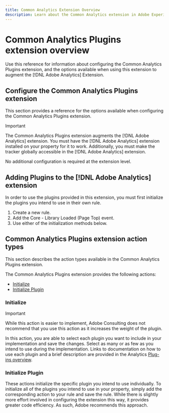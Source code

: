 ```yaml
---
title: Common Analytics Extension Overview
description: Learn about the Common Analytics extension in Adobe Experience Platform Launch.
---
```


# Common Analytics Plugins extension overview

Use this reference for information about configuring the Common Analytics Plugins extension, and the options available when using this extension to augment the [!DNL Adobe Analytics] Extension.

## Configure the Common Analytics Plugins extension

This section provides a reference for the options available when configuring the Common Analytics Plugins extension.

>[!IMPORTANT]
>
>The Common Analytics Plugins extension augments the [!DNL Adobe Analytics] extension. You must have the [!DNL Adobe Analytics] extension installed on your property for it to work. Additionally, you must make the tracker globally accessible in the [!DNL Adobe Analytics] extension.

No additional configuration is required at the extension level.

## Adding Plugins to the [!DNL Adobe Analytics] extension

In order to use the plugins provided in this extension, you must first initialize the plugins you intend to use in their own rule.

1. Create a new rule.
1. Add the Core - Library Loaded (Page Top) event.
1. Use either of the initialization methods below.

## Common Analytics Plugins extension action types

This section describes the action types available in the Common Analytics Plugins extension.

The Common Analytics Plugins extension provides the following actions:

* [Initialize](#initialize)
* [Initialize Plugin](#initialize-plugin)

### Initialize

>[!IMPORTANT]
>
>While this action is easier to implement, Adobe Consulting does not recommend that you use this action as it increases the weight of the plugin.

In this action, you are able to select each plugin you want to include in your implementation and save the changes. Select as many or as few as you intend to use during the implementation. Links to documentation on how to use each plugin and a brief description are provided in the Analytics [Plug-ins overview](https://docs.adobe.com/content/help/en/analytics/implementation/vars/plugins/impl-plugins.html).

### Initialize Plugin

These actions initialize the specific plugin you intend to use individually. To initialize all of the plugins you intend to use in your property, simply add the corresponding action to your rule and save the rule. While there is slightly more effort involved in configuring the extension this way, it provides greater code efficiency. As such, Adobe recommends this approach.
